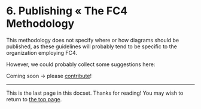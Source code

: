 # 6. Publishing « The FC4 Methodology

This methodology does not specify where or how diagrams should be published, as these guidelines
will probably tend to be specific to the organization employing FC4.

However, we could probably collect some suggestions here:

Coming soon → please [contribute](../README.md#Contributing)!

----

This is the last page in this docset. Thanks for reading! You may wish to return to
[the top page](README.md).
